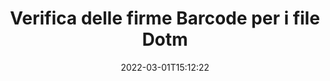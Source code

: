 ---
############################# Static ############################
layout: "auto-gen-signature"
date: 2022-03-01T15:12:22
draft: false
operation: Verify
signaturetype: Barcode
fileformat: Dotm
productName: Java
lang: it
productCode: java
otherformats: pdf doc docx docm dot dotm dotx odt ott rtf xls xlsx xlsm xlsb csv ods ots xltx xltm ppt pptx pps ppsx odp otp potx potm pptm ppsm png jpg bmp gif tiff svg webp wmf
breadcrumb: Put Barcode signature on Dotm for Java

############################# Head ############################
head_title: "Verifica delle firme Barcode per i file Dotm tramite Java"
head_description: "Utilizza solo poche righe di codice Java per verificare i documenti Dotm e le relative firme Barcode."

############################# Header ############################
title: "Verifica delle firme Barcode per i file Dotm"
description: "L'API per Java offre l'opportunità di verificare le firme Barcode nei documenti Dotm. La verifica delle firme elettroniche all'interno dei tuoi documenti Dotm potrebbe essere eseguita in modo rapido e semplice."
bg_image: "https://cms.admin.containerize.com/templates/aspose/App_Themes/V3/images/bg/header1.png"
bg_overlay: false
button:
    enable: true

############################# SubMenu ############################
submenu:
    enable: true

    left:
        img_alt: "GroupDocs.Signature for Java"
        image: "https://cms.admin.containerize.com/templates/groupdocs/images/product-logos/90x90-noborder/groupdocs-signature-java.png"
        product: "GroupDocs.Signature"
        platform: "Java"



############################# About ############################
about:
    enable: true
    title: "Scopri le nuove funzionalità dell'API GroupDocs.Signature for Java"
    content: |
        L'API [GroupDocs.Signature for Java](https://products.groupdocs.com/signature/java/) offre un'ampia gamma di modi per elaborare numerosi formati di documenti utilizzando le firme elettroniche. Sono supportati molti tipi di firme digitali come testi, immagini, certificati digitali, codici a barre, codici QR, timbri o metadati. I clienti possono aggiungere, rimuovere, modificare, convalidare o cercare firme digitali in PDF, documenti MS Word, cartelle di lavoro MS Excel, presentazioni MS PowerPoint, file Adobe Photoshop e vari formati di immagine. È disponibile un numero sorprendente di funzioni e impostazioni aggiuntive.
    

############################# Steps ############################
steps:
    enable: true
    title_left: "Come convalidare le firme Barcode nel tuo documento Dotm"
    content_left: |
        [GroupDocs.Signature for Java](https://products.groupdocs.com/signature/java/) include funzioni utili come la verifica delle firme Barcode apposte in Dotm documenti. Usa questa opportunità senza implementare codice aggiuntivo.
        
        * In primo luogo, istanziare la classe Signature fornendo come parametro del costruttore il percorso di un documento che dovrebbe essere verificato.
        * In secondo luogo, crea un nuovo oggetto VerifyOptions e imposta tutte le proprietà richieste.
        * Infine, richiama il metodo Verify dell'oggetto di Signature passando l'istanza di VerifyOptions.
        * Quindi elaborare i risultati della verifica.

    title_right: "Requisiti di sistema"
    content_right: |
        GroupDocs.Signature for Java sono supportati su tutte le principali piattaforme e sistemi operativi. Prima di eseguire il codice seguente, assicurati di avere i seguenti prerequisiti installati sul tuo sistema.

        * Sistemi operativi: Microsoft Windows, Linux, MacOS
        * Ambienti di sviluppo: NetBeans, Intellij IDEA, Eclipse, etc.
        * Java runtime: J2SE 6.0 and above
        * Scarica l'ultima versione di GroupDocs.Signature for Java da [Maven](https://repository.groupdocs.com/webapp/#/artifacts/browse/tree/General/repo/com/groupdocs/groupdocs-signature)
         
    code: |
        ```java    
                
        // Set up input Dotm file
        String filePath = "input.dotm";

        // Instantiate Signature for input file
        Signature signature = new Signature(filePath);

        //Provide verification options
        BarcodeVerifyOptions options = new BarcodeVerifyOptions();

        // process only specified page 
        options.setPageNumber(2);
        options.setAllPages(false);
        // specify text match type
        options.setMatchType(TextMatchType.Contains);
        // specify text pattern to search
        options.setText("Special signature");
                            
        // Verify document signatures
        VerificationResult result = signature.verify(options);

        //process result
        if (result.isValid())
        {
            //..
        }

        ```

############################# Demos ############################
demos:
    enable: true
    title: "Firma con Barcode firme Demo live"
    content: |
       Aggiungi subito varie firme elettroniche al file Dotm visitando il sito Web [GroupDocs.Signature App](https://products.groupdocs.app/signature/family).          

############################# More Formats ############################
more_formats:
    enable: true
    title: "Verifica altre firme Barcode utilizzando Java"
    content: |
        "Verifica delle firme elettroniche apposte nei vari documenti. Controlla la qualità delle firme nei formati di file più diffusi come mostrato di seguito."
    format: 
       
       
back_to_top:
    enable: true
---